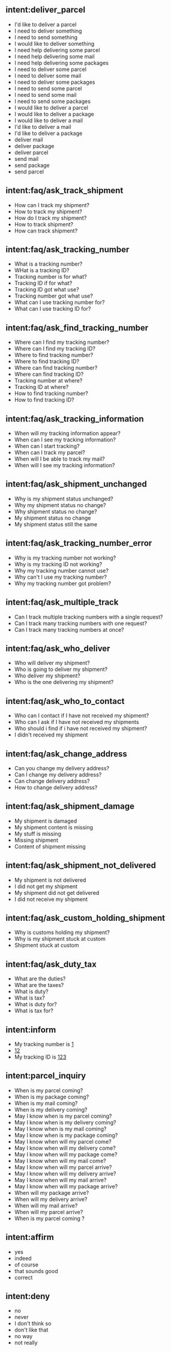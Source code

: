 ## intent:deliver_parcel
- I'd like to deliver a parcel
- I need to deliver something
- I need to send something
- I would like to deliver something
- I need help delivering some parcel
- I need help delivering some mail
- I need help delivering some packages
- I need to deliver some parcel
- I need to deliver some mail
- I need to deliver some packages
- I need to send some parcel
- I need to send some mail
- I need to send some packages
- I would like to deliver a parcel
- I would like to deliver a package
- I would like to deliver a mail
- I'd like to deliver a mail
- I'd like to deliver a package
- deliver mail
- deliver package
- deliver parcel
- send mail
- send package
- send parcel

## intent:faq/ask_track_shipment
- How can I track my shipment?
- How to track my shipment?
- How do I track my shipment?
- How to track shipment?
- How can track shipment?

## intent:faq/ask_tracking_number
- What is a tracking number?
- WHat is a tracking ID?
- Tracking number is for what?
- Tracking ID if for what?
- Tracking ID got what use?
- Tracking number got what use?
- What can I use tracking number for?
- What can I use tracking ID for?

## intent:faq/ask_find_tracking_number
- Where can I find my tracking number?
- Where can I find my tracking ID?
- Where to find tracking number?
- Where to find tracking ID?
- Where can find tracking number?
- Where can find tracking ID?
- Tracking number at where?
- Tracking ID at where?
- How to find tracking number?
- How to find tracking ID?

## intent:faq/ask_tracking_information
- When will my tracking information appear?
- When can I see my tracking information?
- When can I start tracking?
- When can I track my parcel?
- When will I be able to track my mail?
- When will I see my tracking information?

## intent:faq/ask_shipment_unchanged
- Why is my shipment status unchanged?
- Why my shipment status no change?
- Why shipment status no change?
- My shipment status no change
- My shipment status still the same

## intent:faq/ask_tracking_number_error
- Why is my tracking number not working?
- Why is my tracking ID not working?
- Why my tracking number cannot use?
- Why can't I use my tracking number?
- Why my tracking number got problem?

## intent:faq/ask_multiple_track
- Can I track multiple tracking numbers with a single request?
- Can I track many tracking numbers with one request?
- Can I track many tracking numbers at once?

## intent:faq/ask_who_deliver
- Who will deliver my shipment?
- Who is going to deliver my shipment?
- Who deliver my shipment?
- Who is the one delivering my shipment?

## intent:faq/ask_who_to_contact
- Who can I contact if I have not received my shipment?
- Who can I ask if I have not received my shipments
- Who should i find if i have not received my shipment?
- I didn't received my shipment

## intent:faq/ask_change_address
- Can you change my delivery address?
- Can I change my delivery address?
- Can change delivery address?
- How to change delivery address?

## intent:faq/ask_shipment_damage
- My shipment is damaged
- My shipment content is missing
- My stuff is missing
- Missing shipment
- Content of shipment missing

## intent:faq/ask_shipment_not_delivered
- My shipment is not delivered
- I did not get my shipment
- My shipment did not get delivered
- I did not receive my shipment

## intent:faq/ask_custom_holding_shipment
- Why is customs holding my shipment?
- Why is my shipment stuck at custom
- Shipment stuck at custom

## intent:faq/ask_duty_tax
- What are the duties?
- What are the taxes?
- What is duty?
- What is tax?
- What is duty for?
- What is tax for?


## intent:inform
- My tracking number is [1](tracking_id)
- [12](tracking_id)
- My tracking ID is [123](tracking_id)


## intent:parcel_inquiry
- When is my parcel coming?
- When is my package coming?
- When is my mail coming?
- When is my delivery coming?
- May I know when is my parcel coming?
- May I know when is my delivery coming?
- May I know when is my mail coming?
- May I know when is my package coming?
- May I know when will my parcel come?
- May I know when will my delivery come?
- May I know when will my package come?
- May I know when will my mail come?
- May I know when will my parcel arrive?
- May I know when will my delivery arrive?
- May I know when will my mail arrive?
- May I know when will my package arrive?
- When will my package arrive?
- When will my delivery arrive?
- When will my mail arrive?
- When will my parcel arrive?
- When is my parcel coming ?

## intent:affirm
- yes
- indeed
- of course
- that sounds good
- correct

## intent:deny
- no
- never
- I don't think so
- don't like that
- no way
- not really
